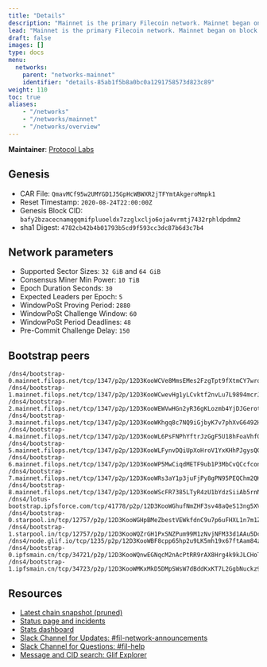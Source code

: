 ```yaml
---
title: "Details"
description: "Mainnet is the primary Filecoin network. Mainnet began on block 148,888. It supports 32 GiB and 64 GiB sectors."
lead: "Mainnet is the primary Filecoin network. Mainnet began on block 148,888. It supports 32 GiB and 64 GiB sectors."
draft: false
images: []
type: docs
menu:
  networks:
    parent: "networks-mainnet"
    identifier: "details-85ab1f5b8a0bc0a1291758573d823c89"
weight: 110
toc: true
aliases:
    - "/networks"
    - "/networks/mainnet"
    - "/networks/overview"
---
```


**Maintainer**: [Protocol Labs](https://protocol.ai)

## Genesis

- CAR File: `QmavMCf95w2UMYGD1J5GpHcWBWXR2jTFYmtAkgeroMmpk1`
- Reset Timestamp: `2020-08-24T22:00:00Z`
- Genesis Block CID: `bafy2bzacecnamqgqmifpluoeldx7zzglxcljo6oja4vrmtj7432rphldpdmm2`
- sha1 Digest: `4782cb42b4b01793b5cd9f593cc3dc87b6d3c7b4`

## Network parameters

- Supported Sector Sizes: `32 GiB` and `64 GiB`
- Consensus Miner Min Power: `10 TiB`
- Epoch Duration Seconds: `30`
- Expected Leaders per Epoch: `5`
- WindowPoSt Proving Period: `2880`
- WindowPoSt Challenge Window: `60`
- WindowPoSt Period Deadlines: `48`
- Pre-Commit Challenge Delay: `150`

## Bootstrap peers


```plaintext
/dns4/bootstrap-0.mainnet.filops.net/tcp/1347/p2p/12D3KooWCVe8MmsEMes2FzgTpt9fXtmCY7wrq91GRiaC8PHSCCBj
/dns4/bootstrap-1.mainnet.filops.net/tcp/1347/p2p/12D3KooWCwevHg1yLCvktf2nvLu7L9894mcrJR4MsBCcm4syShVc
/dns4/bootstrap-2.mainnet.filops.net/tcp/1347/p2p/12D3KooWEWVwHGn2yR36gKLozmb4YjDJGerotAPGxmdWZx2nxMC4
/dns4/bootstrap-3.mainnet.filops.net/tcp/1347/p2p/12D3KooWKhgq8c7NQ9iGjbyK7v7phXvG6492HQfiDaGHLHLQjk7R
/dns4/bootstrap-4.mainnet.filops.net/tcp/1347/p2p/12D3KooWL6PsFNPhYftrJzGgF5U18hFoaVhfGk7xwzD8yVrHJ3Uc
/dns4/bootstrap-5.mainnet.filops.net/tcp/1347/p2p/12D3KooWLFynvDQiUpXoHroV1YxKHhPJgysQGH2k3ZGwtWzR4dFH
/dns4/bootstrap-6.mainnet.filops.net/tcp/1347/p2p/12D3KooWP5MwCiqdMETF9ub1P3MbCvQCcfconnYHbWg6sUJcDRQQ
/dns4/bootstrap-7.mainnet.filops.net/tcp/1347/p2p/12D3KooWRs3aY1p3juFjPy8gPN95PEQChm2QKGUCAdcDCC4EBMKf
/dns4/bootstrap-8.mainnet.filops.net/tcp/1347/p2p/12D3KooWScFR7385LTyR4zU1bYdzSiiAb5rnNABfVahPvVSzyTkR
/dns4/lotus-bootstrap.ipfsforce.com/tcp/41778/p2p/12D3KooWGhufNmZHF3sv48aQeS13ng5XVJZ9E6qy2Ms4VzqeUsHk
/dns4/bootstrap-0.starpool.in/tcp/12757/p2p/12D3KooWGHpBMeZbestVEWkfdnC9u7p6uFHXL1n7m1ZBqsEmiUzz
/dns4/bootstrap-1.starpool.in/tcp/12757/p2p/12D3KooWQZrGH1PxSNZPum99M1zNvjNFM33d1AAu5DcvdHptuU7u
/dns4/node.glif.io/tcp/1235/p2p/12D3KooWBF8cpp65hp2u9LK5mh19x67ftAam84z9LsfaquTDSBpt
/dns4/bootstrap-0.ipfsmain.cn/tcp/34721/p2p/12D3KooWQnwEGNqcM2nAcPtRR9rAX8Hrg4k9kJLCHoTR5chJfz6d
/dns4/bootstrap-1.ipfsmain.cn/tcp/34723/p2p/12D3KooWMKxMkD5DMpSWsW7dBddKxKT7L2GgbNuckz9otxvkvByP
```

## Resources

- [Latest chain snapshot (pruned)](https://snapshots.mainnet.filops.net/minimal/latest.zst)
- [Status page and incidents](https://filecoin.statuspage.io/)
- [Stats dashboard](https://stats.filecoin.io/)
- [Slack Channel for Updates: #fil-network-announcements](https://filecoinproject.slack.com/archives/C01AC6999KQ)
- [Slack Channel for Questions: #fil-help](https://filecoinproject.slack.com/archives/CEGN061C5)
- [Message and CID search: Glif Explorer](https://explorer.glif.io/)
